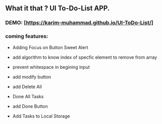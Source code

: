 ## What it that ? UI To-Do-List APP.
### DEMO: [https://karim-muhammad.github.io/UI-ToDo-List/]

### coming features:
- Adding Focus on Button Sweet Alert

- add algorithm to know index of specfic element to remove
from array

- prevent whitespace in begining input

- add modify button

- add Delete All

- Done All Tasks

- add Done Button

- Add Tasks to Local Storage
